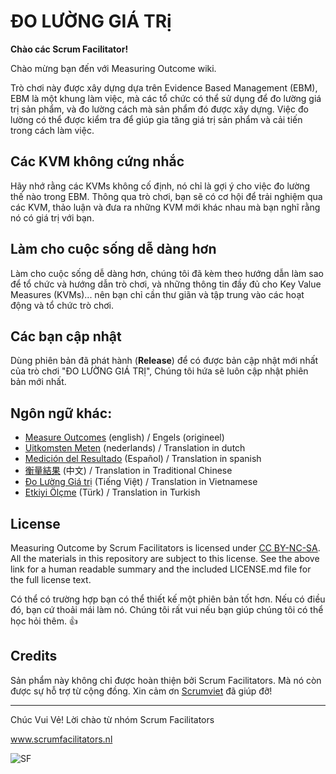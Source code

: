 # ĐO LƯỜNG GIÁ TRị

**Chào các Scrum Facilitator!**

Chào mừng bạn đến với Measuring Outcome wiki.

Trò chơi này được xây dựng dựa trên Evidence Based Management (EBM), EBM là một khung làm việc, mà các tổ chức có thể sử dụng để đo lường giá trị sản phẩm, và đo lường cách mà sản phẩm đó được xây dựng. Việc đo lường có thể được kiểm tra để giúp gia tăng giá trị sản phẩm và cải tiến trong cách làm việc.

## Các KVM không cứng nhắc

Hãy nhớ rằng các KVMs không cố định, nó chỉ là gợi ý cho việc đo lường thế nào trong EBM. Thông qua trò chơi, bạn sẽ có cơ hội để trải nghiệm qua các KVM, thảo luận và đưa ra những KVM mới khác nhau mà bạn nghĩ rằng nó có giá trị với bạn.

## Làm cho cuộc sống dễ dàng hơn

Làm cho cuộc sống dễ dàng hơn, chúng tôi đã kèm theo hướng dẫn làm sao để tổ chức và hướng dẫn trò chơi, và những thông tin đầy đủ cho Key Value Measures (KVMs)... nên bạn chỉ cần thư giãn và tập trung vào các hoạt động và tổ chức trò chơi.

## Các bạn cập nhật

Dùng phiên bản đã phát hành (**Release**) để có được bản cập nhật mới nhất của trò chơi "ĐO LƯỜNG GIÁ TRỊ", Chúng tôi hứa sẽ luôn cập nhật phiên bản mới nhất.

## Ngôn ngữ khác:

- [Measure Outcomes](https://github.com/ScrumFacilitators/measuringoutcome-en/releases/latest) (english) / Engels (origineel)
- [Uitkomsten Meten](https://github.com/ScrumFacilitators/measuringoutcome-nl/releases/latest) (nederlands) / Translation in dutch
- [Medición del Resultado](https://github.com/ScrumFacilitators/measuringoutcome-es/releases/latest) (Español) / Translation in spanish
- [衡量結果](https://github.com/ScrumFacilitators/measuringoutcome-cht/releases/latest) (中文) / Translation in Traditional Chinese
- [Đo Lường Giá trị](https://github.com/ScrumFacilitators/measuringoutcome-vn/releases/latest) (Tiếng Việt) / Translation in Vietnamese
- [Etkiyi Ölçme](https://github.com/ScrumFacilitators/measuringoutcome-tr) (Türk) / Translation in Turkish

## License

Measuring Outcome by Scrum Facilitators is licensed under [CC BY-NC-SA](https://creativecommons.org/licenses/by-nc-sa/4.0/). All the materials in this repository are subject to this license. See the above link for a human readable summary and the included LICENSE.md file for the full license text.

Có thể có trường hợp bạn có thể thiết kế một phiên bản tốt hơn. Nếu có điều đó, bạn cứ thoải mái làm nó. Chúng tôi rất vui nếu bạn giúp chúng tôi có thể học hỏi thêm. 👍 

## Credits
Sản phẩm này không chỉ được hoàn thiện bởi Scrum Facilitators. Mà nó còn được sự hỗ trợ từ cộng đồng.
Xin cảm ơn [Scrumviet](https://www.scrumviet.org) đã giúp đỡ!

***

Chúc Vui Vẻ!
Lời chào từ nhóm Scrum Facilitators

www.scrumfacilitators.nl

![SF](https://www.scrumfacilitators.nl/wp-content/uploads/2020/04/cropped-SCRUMFACILITATOR_Mesa-de-trabajo-1-150x150-1-1.png)


